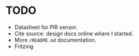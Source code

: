 
# TODO

- Datasheet for PIR sensor.
- Cite source: design docs online where I started.
- More `/README.md` documentation.
- Fritzing
